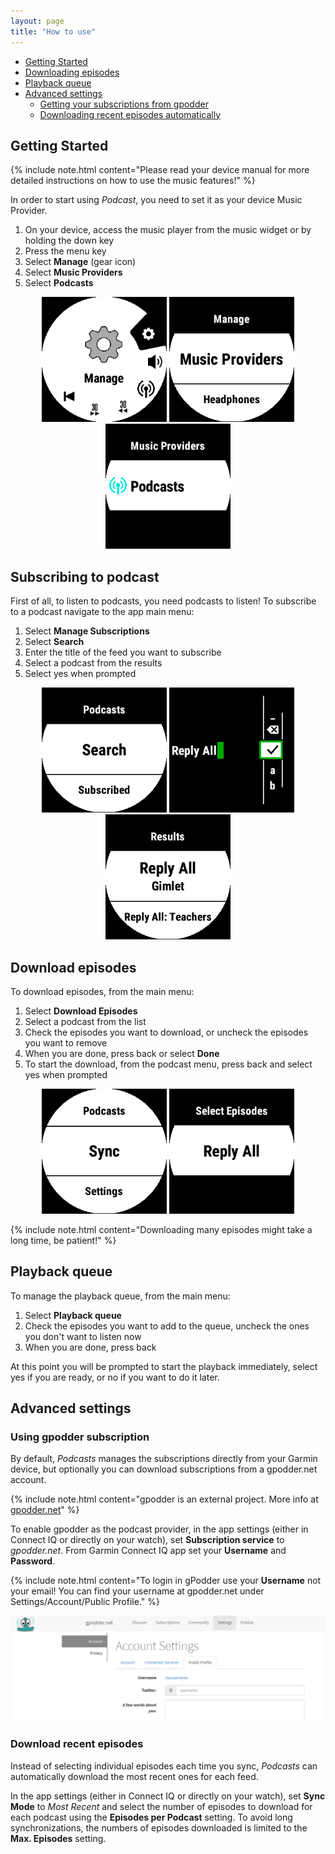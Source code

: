 ```yaml
---
layout: page
title: "How to use"
---
```


  * [Getting Started](#getting-started)
  * [Downloading episodes](#downloading-episodes)
  * [Playback queue](#playback-queue)
  * [Advanced settings](#advanced-settings)
    + [Getting your subscriptions from gpodder](#getting-your-subscriptions-from-gpodder)
    + [Downloading recent episodes automatically](#downloading-recent-episodes-automatically)

## Getting Started

{% include note.html content="Please read your device manual for more detailed instructions on how to use the music features!" %}

In order to start using _Podcast_, you need to set it as your device Music Provider. 

1. On your device, access the music player from the music widget or by holding the down key
2. Press the menu key
3. Select **Manage** (gear icon)
4. Select **Music Providers**
5. Select **Podcasts**

<p align="center">
  <img src="img/how-to/start0.bmp" width="200" />
  <img src="img/how-to/start1.bmp" width="200" /> 
  <img src="img/how-to/start2.bmp" width="200" />
</p>

## Subscribing to podcast

First of all, to listen to podcasts, you need podcasts to listen! To subscribe to a podcast navigate to the app main menu:

1. Select **Manage Subscriptions**
2. Select **Search**
3. Enter the title of the feed you want to subscribe
4. Select a podcast from the results
5. Select yes when prompted

<p align="center">
  <img src="img/how-to/podcast1.bmp" width="200" /> 
  <img src="img/how-to/podcast2.bmp" width="200" />
  <img src="img/how-to/podcast3.bmp" width="200" />
</p>

## Download episodes

To download episodes, from the main menu:

1. Select **Download Episodes**
2. Select a podcast from the list
3. Check the episodes you want to download, or uncheck the episodes you want to remove
5. When you are done, press back or select **Done**
6. To start the download, from the podcast menu, press back and select yes when prompted

<p align="center">
  <img src="img/how-to/sync0.bmp" width="200" /> 
  <img src="img/how-to/sync1.bmp" width="200" />
</p>

{% include note.html content="Downloading many episodes might take a long time, be patient!" %}

## Playback queue

To manage the playback queue, from the main menu:

1. Select **Playback queue**
2. Check the episodes you want to add to the queue, uncheck the ones you don't want to listen now
3. When you are done, press back

At this point you will be prompted to start the playback immediately, select yes if you are ready, or no if you want to do it later. 

## Advanced settings

### Using gpodder subscription

By default, _Podcasts_ manages the subscriptions directly from your Garmin device, but optionally you can download subscriptions from a gpodder.net account.

{% include note.html content="gpodder is an external project. More info at [gpodder.net](https://gpodder.net)" %}

To enable gpodder as the podcast provider, in the app settings (either in Connect IQ or directly on your watch), set **Subscription service** to _gpodder.net_. 
From Garmin Connect IQ app set your **Username** and **Password**. 

{% include note.html content="To login in gPodder use your **Username** not your email! You can find your username at gpodder.net under Settings/Account/Public Profile." %} <br>

<p align="center">
  <img src="img/gpodder-username.png" width="600" />
</p>

### Download recent episodes

Instead of selecting individual episodes each time you sync, _Podcasts_ can automatically download the most recent ones for each feed.

In the app settings (either in Connect IQ or directly on your watch), set **Sync Mode** to _Most Recent_ and select the number of episodes to download for each podcast using the **Episodes per Podcast** setting. 
To avoid long synchronizations, the numbers of episodes downloaded is limited to the **Max. Episodes** setting.
